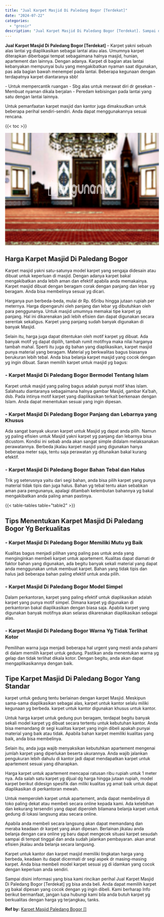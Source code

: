 ```yaml
---
title: "Jual Karpet Masjid Di Paledang Bogor [Terdekat]"
date: "2024-07-22"
categories: 
  - "grosir"
description: "Jual Karpet Masjid Di Paledang Bogor [Terdekat]. Sampai disini informasi yang bisa kami rincikan perihal Jual Karpet Masjid Di Paledang Bogor [Terdekat] yg..."
---
```


**Jual Karpet Masjid Di Paledang Bogor \[Terdekat\]** – Karpet yakni sebuah alas lantai yg diaplikasikan sebagai lantai atau alas. Umumnya karpet diterapkan diberbagai tempat sebagaimana halnya masjid, hunian, apartement dan lainnya. Dengan adanya. Karpet di bagian atas lantai kebanyakan mempunyai bulu yang mengakibatkan nyaman saat digunakan, pas ada bagian bawah menempel pada lantai. Beberapa kegunaan dengan terdapatnya karpet diantaranya sbb!

\- Untuk mempercantik ruangan - Sbg alas untuk merawat diri dr gesekan - Membuat nyaman dikala berjalan - Peredam kebisingan pada lantai yang satu dengan lantai lainnya.

Untuk pemanfaatan karpet masjid dan kantor juga dimaksudkan untuk beberapa perihal sendiri-sendiri. Anda dapat menggunakannya sesuai rencana.

{{< toc >}}

![Jual Karpet Masjid Di Paledang Bogor [Terdekat]](/images/grosir-karpet-murah-69.png)

## Harga Karpet Masjid Di Paledang Bogor

Karpet masjid yakni satu-satunya model karpet yang sengaja didesain atau dibuat untuk keperluan di masjid. Dengan adanya karpet bakal mengakibatkan anda lebih aman dan efektif apabila anda memakainya. Karpet masjid dibuat dengan beragam corak dengan panjang dan lebar yg beragam. Anda bisa membelinya sesuai yg dicari.

Harganya pun berbeda-beda, mulai dr Rp. 65ribu hingga jutaan rupiah per meternya. Harga dipengaruhi oleh panjang dan lebar yg dibutuhkan oleh para penggunanya. Untuk masjid umumnya memakai tipe karpet yg panjang. Hal ini dikarenakan jadi lebih efisien dan dapat digunakan secara serentak sekaligus. Karpet yang panjang sudah banyak digunakan di banyak Masjid.

Selain itu, harga juga dapat ditentukan oleh motif karpet yg dibuat. Ada banyak motif yg dapat dipilih, tambah rumit motifnya maka nilai harganya tambah mahal. Sperti itu juga dg bahan yang diaplikasikan, karpet masjid punya material yang beragam. Material yg berkwalitas bagus biasanya berukuran lebih tebal. Anda bisa belanja karpet masjid yang cocok dengan yg ingin dibuat. Saran memilih karpet untuk masjid yg bagus:

### \- Karpet Masjid Di Paledang Bogor Bermodel Tentang Islam

Karpet untuk masjid yang paling bagus adalah punyai motif khas islam. Salahsatu diantaranya sebagaimana halnya gambar Masjid, gambar Ka’bah, dsb. Pada intinya motif karpet yang diaplikasikan terkait berkenaan dengan Islam. Anda dapat menentukan sesuai yang ingin dipesan.

### \- Karpet Masjid Di Paledang Bogor Panjang dan Lebarnya yang Khusus

Ada sangat banyak ukuran karpet untuk Masjid yg dapat anda pilih. Namun yg paling efisien untuk Masjid yakni karpet yg panjang dan lebarnya bisa dicustom. Kondisi ini sebab anda akan sangat simple didalam melaksanakan perawatannya. Berbeda jikalau karpet masjid yang digunakan hanya beberapa meter saja, tentu saja perawatan yg ditunaikan bakal kurang efektif.

### \- Karpet Masjid Di Paledang Bogor Bahan Tebal dan Halus

Trik yg seterusnya yaitu dari segi bahan, anda bisa pilih karpet yang punya material tidak tipis dan juga halus. Bahan yg tebal tentu akan sebabkan aman para pengunanya, apalagi ditambah kelembutan bahannya yg bakal mengakibatkan anda paling aman pastinya.

{{< table-tables table="table2" >}}

## Tips Menentukan Karpet Masjid Di Paledang Bogor Yg Berkualitas

### \- Karpet Masjid Di Paledang Bogor Memiliki Mutu yg Baik

Kualitas bagus menjadi pilihan yang paling pas untuk anda yang menginginkan membeli karpet untuk apartement. Kualitas dapat diamati dr faktor bahan yang digunakan, ada begitu banyak sekali material yang dapat anda menggunakan untuk membuat karpet. Bahan yang tidak tipis dan halus jadi beberapa bahan paling efektif untuk anda pilih.

### \- Karpet Masjid Di Paledang Bogor Model Simpel

Dalam perkantoran, karpet yang paling efektif untuk diaplikasikan adalah karpet yang punya motif simpel. Dimana karpet yg digunakan di perkantoran bakal diaplikasikan dengan biasa saja. Apabila karpet yang digunakan banyak motifnya akan selaras dikarenakan diaplikasikan sebagai alas.

### \- Karpet Masjid Di Paledang Bogor Warna Yg Tidak Terlihat Kotor

Pemilihan warna juga menjadi beberapa hal urgent yang mesti anda pahami di dalam memilih karpet untuk gedung. Pastikan anda menentukan warna yg gelap dan tidak terlihat dikala kotor. Dengan begitu, anda akan dapat mengaplikasikannya dengan baik.

## Tipe Karpet Masjid Di Paledang Bogor Yang Standar

karpet untuk gedung tentu berlainan dengan karpet Masjid. Meskipun sama-sama diaplikasikan sebagai alas, karpet untuk kantor selalu miliki kegunaan yg berbeda. karpet untuk kantor digunakan khusus untuk kantor.

Untuk harga karpet untuk gedung pun beragam, terdapat begitu banyak sekali model karpet yg dibuat secara tertentu untuk kebutuhan kantor. Anda bisa memandang dr segi kualitas karpet yang ingin dibeli apakah punyai material yang baik atau tidak. Apabila bahan karpet memiliki kualitas yang baik, anda bisa membelinya.

Selain itu, anda juga wajib menyaksikan kebutuhkan apartement mengenai jumlah karpet yang diperlukan beserta ukurannya. Anda wajib jalankan pengukuran lebih dahulu di kantor jadi dapat mendapatkan karpet untuk apartement sesuai yang diharapkan.

Harga karpet untuk apartement mencapai ratusan ribu rupiah untuk 1 meter nya. Ada salah satu karpet yg dijual dg harga hingga jutaan rupiah, model karpet berikut didesign spesifik dan miliki kualitas yg amat baik untuk dapat diaplikasikan di perkantoran mewah.

Untuk memperoleh karpet untuk apartement, anda dapat membelinya di toko paling dekat atau membeli secara online kepada kami. Ada kelebihan dan kekurang tersendiri yang dapat diperoleh bilamana belanja karpet untuk gedung di lokasi langsung atau secara online.

Apabila anda membeli secara langsung akan dapat memandang dan meraba keadaan dr karpet yang akan dipesan. Berlainan jikalau anda belanja dengan cara online yg baru dapat mengecek situasi karpet sesudah sampai di tempat tinggal dan anda sudah jalankan pembayaran. akan amat efisien jikalau anda belanja secara langusng.

Karpet untuk kantor dan karpet masjid memiliki tingkatan harga yang berbeda, keadaan itu dapat dicermati dr segi aspek dr masing-masing karpet. Anda bisa membeli model karpet sesuai yg di idamkan yang cocok dengan keperluan anda sendiri.

Sampai disini informasi yang bisa kami rincikan perihal Jual Karpet Masjid Di Paledang Bogor \[Terdekat\] yg bisa anda beli. Anda dapat memilih karpet yg bakal dipesan yang cocok dengan yg ingin dibeli. Kami berharap Info berikut bermanfaat, jangan lupa hubungi kami bila anda butuh karpet yg berkualitas dengan harga yg terjangkau, tanks.

**Ref by:**  [Karpet Masjid Paledang Bogor []](https://id.wikipedia.org/wiki/Karpet)
